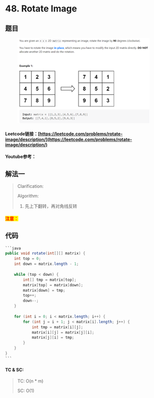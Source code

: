 # 48. Rotate Image

## 题目

<figure><img src="../../.gitbook/assets/image (4).png" alt=""><figcaption></figcaption></figure>

#### Leetcode链接：[https://leetcode.com/problems/rotate-image/description/](https://leetcode.com/problems/rotate-image/description/)

#### Youtube参考：

## 解法一

> Clarification:&#x20;
>
> Algorithm:&#x20;
>
> 1. 先上下翻转，再对角线反转

#### <mark style="color:red;">注意：</mark>

## 代码

````java
```java
public void rotate(int[][] matrix) {
    int top = 0;
    int down = matrix.length - 1;

    while (top < down) {
        int[] tmp = matrix[top];
        matrix[top] = matrix[down];
        matrix[down] = tmp;
        top++;
        down--;
    }

    for (int i = 0; i < matrix.length; i++) {
        for (int j = i + 1; j < matrix[i].length; j++) {
            int tmp = matrix[i][j];
            matrix[i][j] = matrix[j][i];
            matrix[j][i] = tmp;
        }
    }
}
```
````

#### TC & SC:&#x20;

> TC: O(n \* m)
>
> SC: O(1)
